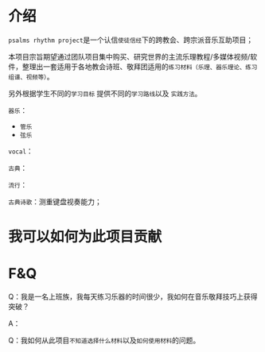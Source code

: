 # 介绍

`psalms rhythm project`是一个认信`使徒信经`下的跨教会、跨宗派音乐互助项目；

本项目宗旨期望通过团队项目集中购买、研究世界的主流乐理教程/多媒体视频/软件，整理出一套适用于各地教会诗班、敬拜团适用的`练习材料（乐理、器乐理论、练习组谱、视频等）`。

另外根据学生不同的`学习目标` 提供不同的`学习路线`以及 `实践方法`。

`器乐`：

- `管乐`
- `弦乐`

`vocal`：

`古典`：

`流行`：



`古典诗歌`：测重键盘视奏能力；



# 我可以如何为此项目贡献





# F&Q

Q：我是一名上班族，我每天练习乐器的时间很少，我如何在音乐敬拜技巧上获得突破？

A：



Q：我如何从此项目`不知道选择什么材料`以及`如何使用材料`的问题。
